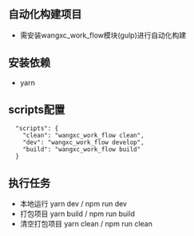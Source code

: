 ## 自动化构建项目
- 需安装wangxc_work_flow模块(gulp)进行自动化构建

## 安装依赖
- yarn 

## scripts配置
```
  "scripts": {
    "clean": "wangxc_work_flow clean",
    "dev": "wangxc_work_flow develop",
    "build": "wangxc_work_flow build"
  }
```

## 执行任务
- 本地运行  yarn dev / npm run dev
- 打包项目  yarn build / npm run build
- 清空打包项目  yarn clean / npm run clean